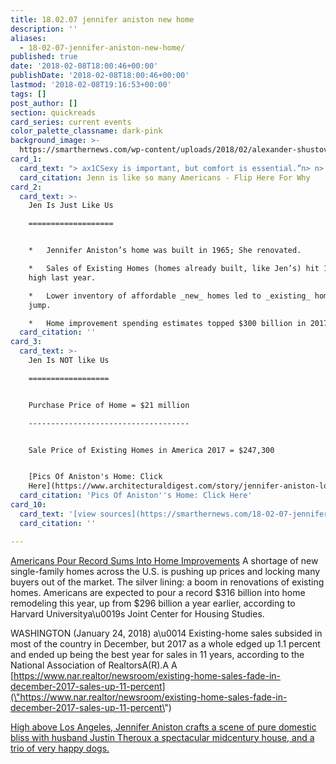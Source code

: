 ```yaml
---
title: 18.02.07 jennifer aniston new home
description: ''
aliases:
  - 18-02-07-jennifer-aniston-new-home/
published: true
date: '2018-02-08T18:00:46+00:00'
publishDate: '2018-02-08T18:00:46+00:00'
lastmod: '2018-02-08T19:16:53+00:00'
tags: []
post_author: []
section: quickreads
card_series: current events
color_palette_classname: dark-pink
background_image: >-
  https://smarthernews.com/wp-content/uploads/2018/02/alexander-shustov-67-360x360.jpg
card_1:
  card_text: "> ax1CSexy is important, but comfort is essential.”n> n> Jennifer Aniston, Actress, speaking to Architectural DigestnnJenn is like so many Americans - Flip Here For Why"
  card_citation: Jenn is like so many Americans - Flip Here For Why
card_2:
  card_text: >-
    Jen Is Just Like Us

    ===================


    *   Jennifer Aniston’s home was built in 1965; She renovated.

    *   Sales of Existing Homes (homes already built, like Jen’s) hit 11-year
    high last year.

    *   Lower inventory of affordable _new_ homes led to _existing_ home sales
    jump.

    *   Home improvement spending estimates topped $300 billion in 2017.
  card_citation: ''
card_3:
  card_text: >-
    Jen Is NOT like Us

    ==================


    Purchase Price of Home = $21 million

    ------------------------------------


    Sale Price of Existing Homes in America 2017 = $247,300


    [Pics Of Aniston's Home: Click
    Here](https://www.architecturaldigest.com/story/jennifer-aniston-los-angeles-home)
  card_citation: 'Pics Of Aniston''s Home: Click Here'
card_10:
  card_text: '[view sources](https://smarthernews.com/18-02-07-jennifer-aniston-new-home/)'
  card_citation: ''

---
```

[Americans Pour Record Sums Into Home Improvements](\"https://www.wsj.com/articles/americans-pour-record-sums-into-home-improvements-1500975001\") A shortage of new single-family homes across the U.S. is pushing up prices and locking many buyers out of the market. The silver lining: a boom in renovations of existing homes. Americans are expected to pour a record $316 billion into home remodeling this year, up from $296 billion a year earlier, according to Harvard Universitya\\u0019s Joint Center for Housing Studies.

WASHINGTON (January 24, 2018) a\\u0014 Existing-home sales subsided in most of the country in December, but 2017 as a whole edged up 1.1 percent and ended up being the best year for sales in 11 years, according to the National Association of RealtorsA(R).A A [https://www.nar.realtor/newsroom/existing-home-sales-fade-in-december-2017-sales-up-11-percent](\"https://www.nar.realtor/newsroom/existing-home-sales-fade-in-december-2017-sales-up-11-percent\")

[High above Los Angeles, Jennifer Aniston crafts a scene of pure domestic bliss with husband Justin Theroux a spectacular midcentury house, and a trio of very happy dogs.](\"https://www.architecturaldigest.com/story/jennifer-aniston-los-angeles-home\")